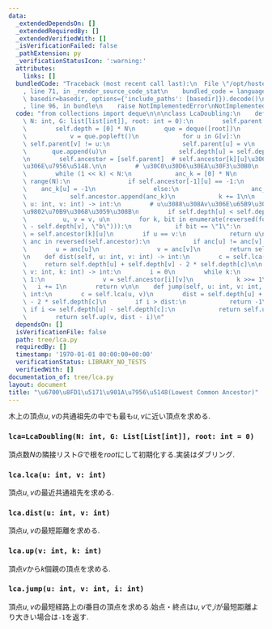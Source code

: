```yaml
---
data:
  _extendedDependsOn: []
  _extendedRequiredBy: []
  _extendedVerifiedWith: []
  _isVerificationFailed: false
  _pathExtension: py
  _verificationStatusIcon: ':warning:'
  attributes:
    links: []
  bundledCode: "Traceback (most recent call last):\n  File \"/opt/hostedtoolcache/PyPy/3.10.12/x64/lib/pypy3.10/site-packages/onlinejudge_verify/documentation/build.py\"\
    , line 71, in _render_source_code_stat\n    bundled_code = language.bundle(stat.path,\
    \ basedir=basedir, options={'include_paths': [basedir]}).decode()\n  File \"/opt/hostedtoolcache/PyPy/3.10.12/x64/lib/pypy3.10/site-packages/onlinejudge_verify/languages/python.py\"\
    , line 96, in bundle\n    raise NotImplementedError\nNotImplementedError\n"
  code: "from collections import deque\n\n\nclass LcaDoubling:\n    def __init__(self,\
    \ N: int, G: list[list[int]], root: int = 0):\n        self.parent = [-1] * N\n\
    \        self.depth = [0] * N\n        que = deque([root])\n        while que:\n\
    \            v = que.popleft()\n            for u in G[v]:\n                if\
    \ self.parent[v] != u:\n                    self.parent[u] = v\n             \
    \       que.append(u)\n                    self.depth[u] = self.depth[v] + 1\n\
    \n        self.ancestor = [self.parent]  # self.ancestor[k][u]\u306Fu\u306E2**k\u5148\
    \u306E\u7956\u5148.\n\n        # \u30C0\u30D6\u30EA\u30F3\u30B0\n        k = 1\n\
    \        while (1 << k) < N:\n            anc_k = [0] * N\n            for u in\
    \ range(N):\n                if self.ancestor[-1][u] == -1:\n                \
    \    anc_k[u] = -1\n                else:\n                    anc_k[u] = self.ancestor[-1][self.ancestor[-1][u]]\n\
    \            self.ancestor.append(anc_k)\n            k += 1\n\n    def lca(self,\
    \ u: int, v: int) -> int:\n        # u\u3088\u308Av\u306E\u65B9\u304C\u6DF1\u3044\
    \u9802\u70B9\u3068\u3059\u308B\n        if self.depth[u] < self.depth[v]:\n  \
    \          u, v = v, u\n        for k, bit in enumerate(reversed(format(self.depth[u]\
    \ - self.depth[v], \"b\"))):\n            if bit == \"1\":\n                u\
    \ = self.ancestor[k][u]\n        if u == v:\n            return u\n        for\
    \ anc in reversed(self.ancestor):\n            if anc[u] != anc[v]:\n        \
    \        u = anc[u]\n                v = anc[v]\n        return self.ancestor[0][u]\n\
    \n    def dist(self, u: int, v: int) -> int:\n        c = self.lca(u, v)\n   \
    \     return self.depth[u] + self.depth[v] - 2 * self.depth[c]\n\n    def up(self,\
    \ v: int, k: int) -> int:\n        i = 0\n        while k:\n            if k &\
    \ 1:\n                v = self.ancestor[i][v]\n            k >>= 1\n         \
    \   i += 1\n        return v\n\n    def jump(self, u: int, v: int, i: int) ->\
    \ int:\n        c = self.lca(u, v)\n        dist = self.depth[u] + self.depth[v]\
    \ - 2 * self.depth[c]\n        if i > dist:\n            return -1\n\n       \
    \ if i <= self.depth[u] - self.depth[c]:\n            return self.up(u, i)\n\n\
    \        return self.up(v, dist - i)\n"
  dependsOn: []
  isVerificationFile: false
  path: tree/lca.py
  requiredBy: []
  timestamp: '1970-01-01 00:00:00+00:00'
  verificationStatus: LIBRARY_NO_TESTS
  verifiedWith: []
documentation_of: tree/lca.py
layout: document
title: "\u6700\u8FD1\u5171\u901A\u7956\u5148(Lowest Common Ancestor)"
---
```


木上の頂点$u,v$の共通祖先の中でも最も$u,v$に近い頂点を求める.

### `lca=LcaDoubling(N: int, G: List[List[int]], root: int = 0)`

頂点数$N$の隣接リスト$G$で根を$root$にして初期化する.実装はダブリング.

### `lca.lca(u: int, v: int)`

頂点$u,v$の最近共通祖先を求める.

### `lca.dist(u: int, v: int)`

頂点$u,v$の最短距離を求める.

### `lca.up(v: int, k: int)`

頂点$v$から$k$個親の頂点を求める.

### `lca.jump(u: int, v: int, i: int)`

頂点$u,v$の最短経路上の$i$番目の頂点を求める.始点・終点は$u,v$で,$i$が最短距離より大きい場合は`-1`を返す.